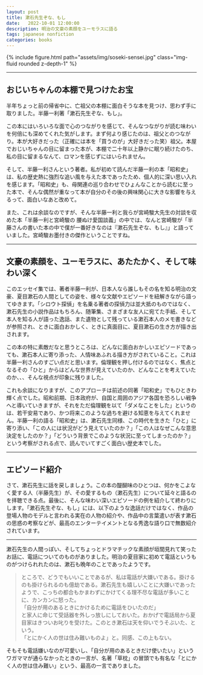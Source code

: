 ```yaml
---
layout: post
title: 漱石先生ぞな、もし
date:   2022-10-01 12:00:00
description: 明治の文豪の素顔をユーモラスに語る
tags: japanese nonfiction
categories: books
---
```


<div class="row mt-3">
    <div class="col-sm mt-3 mt-md-0">
        {% include figure.html path="assets/img/soseki-sensei.jpg" class="img-fluid rounded z-depth-1" %}
    </div>
</div>

<hr>

## おじいちゃんの本棚で見つけたお宝

半年ちょっと前の帰省中に、亡祖父の本棚に面白そうな本を見つけ、思わず手に取りました。半藤一利著「漱石先生ぞな、もし」。

この本にはいろいろな面で心のつながりを感じて、そんなつながりが読む味わいを何倍にも深めてくれた気がします。まず何より感じたのは、祖父とのつながり。本が大好きだった（正確には本を「買うのが」大好きだった笑）祖父。本屋でおじいちゃんの目に留まった本が、本棚で二十年以上静かに眠り続けたのち、私の目に留まるなんて、ロマンを感じずにはいられません。

そして、半藤一利さんという著者。私が初めて読んだ半藤一利の本「昭和史」は、私の歴史熱に強烈な追い風を与えた本であったため、個人的に深い思い入れを感じます。「昭和史」も、母関連の巡り合わせでひょんなことから読むに至った本で、そんな偶然が重なって本が自分のその後の興味関心に大きな影響を与えるって、面白いなあと改めて。

また、これは余談なのですが、そんな半藤一利と我らが宮崎駿大先生の対談を収めた本「半藤一利と宮崎駿の 腰ぬけ愛国談義」の中では、なんと宮崎駿が「半藤さんの書いた本の中で僕が一番好きなのは『漱石先生ぞな、もし』」と語っていました。宮崎駿お墨付きの傑作ということですね。

<hr>

## 文豪の素顔を、ユーモラスに、あたたかく、そして味わい深く

このエッセイ集では、著者半藤一利が、日本人なら誰しもその名を知る明治の文豪、夏目漱石の人間としての姿を、様々な文献やエピソードを紐解きながら語ってゆきます。「シロウト探偵」を名乗る著者の探偵力は並大抵のものではなく、漱石先生の小説作品はもちろん、随筆集、さまざまな友人に宛てた手紙、そして本人を知る人が語った逸話、また遺物として残っている漱石本人のメモ書きなどが参照され、ときに面白おかしく、ときに真面目に、夏目漱石の生き方が描き出されます。

この本の特に素敵だなと思うところは、どんなに面白おかしいエピソードであっても、漱石本人に寄り添った、人情味あふれる描き方がされていること。これは半藤一利さんのすごい点だと思います。倫理観を押し付けるのではなく、焦点となるその「ひと」からはどんな世界が見えていたのか、どんなことを考えていたのか、、、そんな視点が印象に残りました。

これも余談になりますが、このアプローチは前述の同著「昭和史」でもひときわ輝く点でした。昭和前期、日本政府が、自国と周囲のアジア各国を恐ろしい戦争へと導いていきますが、それをただ倫理観を以て「ダメなことをした」というのは、若干安易であり、かつ将来このような過ちを避ける知恵を与えてくれません。半藤一利の語る「昭和史」は、漱石先生同様、この時代を生きた「ひと」に寄り添い、「この人には状況がどう見えていたのか？」「この人はなぜこんな意思決定をしたのか？」「どういう背景でこのような状況に至ってしまったのか？」という考察がされる点で、読んでいてすごく面白い歴史本でした。

<hr>

## エピソード紹介

さて、漱石先生に話を戻しましょう。この本の醍醐味のひとつは、何かをこよなく愛する人（半藤先生）が、その愛するもの（漱石先生）について延々と語るのを拝聴できる点。最後に、そんな味わい深いエピソードの例を紹介して終わりにします。「漱石先生ぞな、もし」には、以下のような逸話だけではなく、作品の登場人物のモデルと言われる実在の人物の紹介や、作品中の言葉遣いが表す漱石の思惑の考察などが、最高のエンターテイメントとなる秀逸な語り口で無数紹介されています。

<hr>

漱石先生の人間っぽい、そしてちょっとドラマチックな素顔が垣間見れて笑ったお話に、電話についてのものがありました。明治の夏目家に初めて電話というものがつけられれたのは、漱石も晩年のことであったようです。

<blockquote>
    ところで、どうでもいいことであるが、私は電話が大嫌いである。掛けるのも掛けられるのも億劫である。漱石先生も嬉しいことに大嫌いであったようで、こっちの都合もかまわずにかけてくる理不尽な電話が多いことに、カンカンに怒った。
    <br>
    「自分が用のあるときにかけるために電話をひいたのだ」
    <br>
    と家人に命じて受話器を外しっ放しにしておいた。おかげで電話局から夏目家はきついお叱りを受けた。このとき漱石は天を仰いでうそぶいた、という。
    <br>
    「とにかく人の世は住み難いものよ」と。同感、この上もない。
</blockquote>

そもそも電話嫌いなのが可愛いし、「自分が用のあるときだけ使いたい」というワガママが通らなかったときの一言が、名著「草枕」の冒頭でも有名な「とにかく人の世は住み難い」という、最高の一言でありました。
